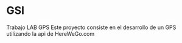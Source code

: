 # GSI
Trabajo LAB GPS
Este proyecto consiste en el desarrollo de un GPS utilizando la api de HereWeGo.com
